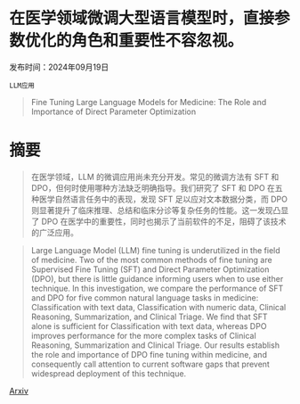 # 在医学领域微调大型语言模型时，直接参数优化的角色和重要性不容忽视。

发布时间：2024年09月19日

`LLM应用`

> Fine Tuning Large Language Models for Medicine: The Role and Importance of Direct Parameter Optimization

# 摘要

> 在医学领域，LLM 的微调应用尚未充分开发。常见的微调方法有 SFT 和 DPO，但何时使用哪种方法缺乏明确指导。我们研究了 SFT 和 DPO 在五种医学自然语言任务中的表现，发现 SFT 足以应对文本数据分类，而 DPO 则显著提升了临床推理、总结和临床分诊等复杂任务的性能。这一发现凸显了 DPO 在医学中的重要性，同时也揭示了当前软件的不足，阻碍了该技术的广泛应用。

> Large Language Model (LLM) fine tuning is underutilized in the field of medicine. Two of the most common methods of fine tuning are Supervised Fine Tuning (SFT) and Direct Parameter Optimization (DPO), but there is little guidance informing users when to use either technique. In this investigation, we compare the performance of SFT and DPO for five common natural language tasks in medicine: Classification with text data, Classification with numeric data, Clinical Reasoning, Summarization, and Clinical Triage. We find that SFT alone is sufficient for Classification with text data, whereas DPO improves performance for the more complex tasks of Clinical Reasoning, Summarization and Clinical Triage. Our results establish the role and importance of DPO fine tuning within medicine, and consequently call attention to current software gaps that prevent widespread deployment of this technique.

[Arxiv](https://arxiv.org/abs/2409.12741)